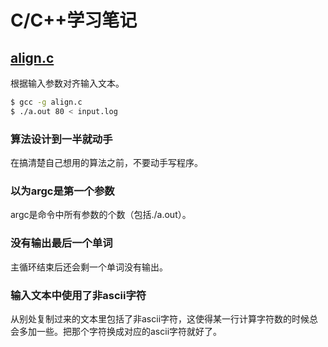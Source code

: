 # C/C++学习笔记

## [align.c](./align.c)

根据输入参数对齐输入文本。

```bash
$ gcc -g align.c
$ ./a.out 80 < input.log
```

### 算法设计到一半就动手

在搞清楚自己想用的算法之前，不要动手写程序。

### 以为argc是第一个参数

argc是命令中所有参数的个数（包括./a.out）。

### 没有输出最后一个单词

主循环结束后还会剩一个单词没有输出。

### 输入文本中使用了非ascii字符

从别处复制过来的文本里包括了非ascii字符，这使得某一行计算字符数的时候总会多加一些。把那个字符换成对应的ascii字符就好了。
